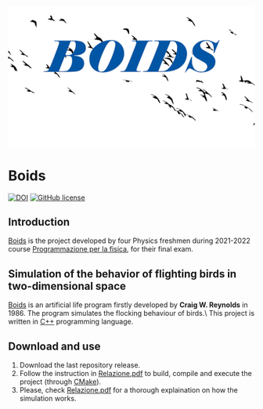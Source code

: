 <p align="center"> <img src="./images/boids.png"> </p>

# Boids

 [![DOI](https://zenodo.org/badge/490634037.svg)](https://zenodo.org/badge/latestdoi/490634037) [![GitHub 
license](https://img.shields.io/github/license/simop07/boids-2D-simulation)](https://github.com/simop07/boids-2D-simulation/blob/main/LICENSE)

## Introduction

[Boids](#boids) is the project developed by four Physics freshmen during 2021-2022 course [Programmazione per la 
fisica](https://github.com/giacomini/pf2021/), for their final exam.

## Simulation of the behavior of flighting birds in two-dimensional space

[Boids](https://en.wikipedia.org/wiki/Boids) is an artificial life program firstly developed by **Craig W. 
Reynolds** in 1986. The program simulates the flocking behaviour of birds.\ This project is written in 
[C++](https://isocpp.org/) programming language.

## Download and use

1. Download the last repository release.
2. Follow the instruction in [Relazione.pdf](https://github.com/simop07/boids-2D-simulation/blob/main/Relazione.pdf) to build, compile and 
execute the project (through [CMake](https://cmake.org/)).
3. Please, check [Relazione.pdf](https://github.com/simop07/boids-2D-simulation/blob/main/Relazione.pdf) for a thorough 
explaination on how the simulation works.

